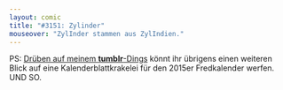 ```yaml
---
layout: comic
title: "#3151: Zylinder"
mouseover: "ZylInder stammen aus ZylIndien."
---
```


PS:
<a href="http://fredthebat.tumblr.com/post/84849334557/another-look-at-a-work-in-progress-for-the-2015">Drüben auf meinem <strong>tumblr</strong>-Dings</a> könnt ihr übrigens einen weiteren Blick auf eine Kalenderblattkrakelei für den 2015er Fredkalender werfen.
UND SO.
